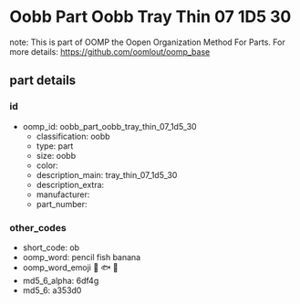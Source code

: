 # Oobb Part Oobb Tray Thin 07 1D5 30  

note: This is part of OOMP the Oopen Organization Method For Parts. For more details: https://github.com/oomlout/oomp_base

##  part details





### id
* oomp_id: oobb_part_oobb_tray_thin_07_1d5_30
  * classification: oobb
  * type: part
  * size: oobb
  * color: 
  * description_main: tray_thin_07_1d5_30
  * description_extra: 
  * manufacturer: 
  * part_number: 

### other_codes
* short_code: ob
* oomp_word: pencil fish banana
* oomp_word_emoji :pencil: :fish: :banana:
* md5_6_alpha: 6df4g
* md5_6: a353d0